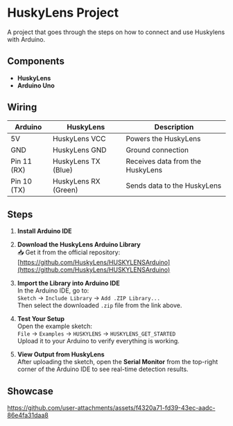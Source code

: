 # HuskyLens Project

A project that goes through the steps on how to connect and use Huskylens with Arduino.

## Components

- **HuskyLens**
- **Arduino Uno**

## Wiring
| Arduino       | HuskyLens              | Description                          |
|---------------|------------------------|--------------------------------------|
| 5V            | HuskyLens VCC          | Powers the HuskyLens                 |
| GND           | HuskyLens GND          | Ground connection                    |
| Pin 11 (RX)   | HuskyLens TX (Blue)    | Receives data from the HuskyLens     |
| Pin 10 (TX)   | HuskyLens RX (Green)   | Sends data to the HuskyLens          |

## Steps

1. **Install Arduino IDE**  

2. **Download the HuskyLens Arduino Library**  
   📥 Get it from the official repository:  
   [https://github.com/HuskyLens/HUSKYLENSArduino](https://github.com/HuskyLens/HUSKYLENSArduino)

3. **Import the Library into Arduino IDE**  
   In the Arduino IDE, go to:  
   `Sketch` → `Include Library` → `Add .ZIP Library...`  
   Then select the downloaded `.zip` file from the link above.

4. **Test Your Setup**  
   Open the example sketch:  
   `File` → `Examples` → `HUSKYLENS` → `HUSKYLENS_GET_STARTED`  
   Upload it to your Arduino to verify everything is working.

5. **View Output from HuskyLens**  
   After uploading the sketch, open the **Serial Monitor** from the top-right corner of the Arduino IDE to see real-time detection results.


## Showcase
https://github.com/user-attachments/assets/f4320a71-fd39-43ec-aadc-86e4fa31daa8
